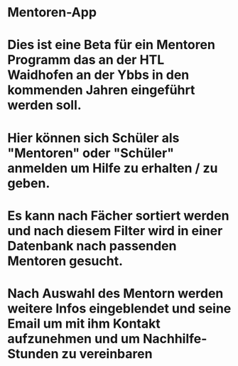 # Mentoren-App
# Dies ist eine Beta für ein Mentoren Programm das an der HTL Waidhofen an der Ybbs in den kommenden Jahren eingeführt werden soll.
# Hier können sich Schüler als "Mentoren" oder "Schüler" anmelden um Hilfe zu erhalten / zu geben.
# Es kann nach Fächer sortiert werden und nach diesem Filter wird in einer Datenbank nach passenden Mentoren gesucht.
# Nach Auswahl des Mentorn werden weitere Infos eingeblendet und seine Email um mit ihm Kontakt aufzunehmen und um Nachhilfe-Stunden zu vereinbaren
